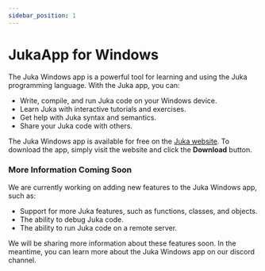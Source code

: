 ```yaml
---
sidebar_position: 1
---
```


# JukaApp for Windows
The Juka Windows app is a powerful tool for learning and using the Juka programming language. With the Juka app, you can:

* Write, compile, and run Juka code on your Windows device.
* Learn Juka with interactive tutorials and exercises.
* Get help with Juka syntax and semantics.
* Share your Juka code with others.

The Juka Windows app is available for free on the [Juka website](https://jukalang.com/app/). To download the app, simply visit the website and click the **Download** button.

### More Information Coming Soon

We are currently working on adding new features to the Juka Windows app, such as:

* Support for more Juka features, such as functions, classes, and objects.
* The ability to debug Juka code.
* The ability to run Juka code on a remote server.

We will be sharing more information about these features soon. In the meantime, you can learn more about the Juka Windows app on our discord channel.
